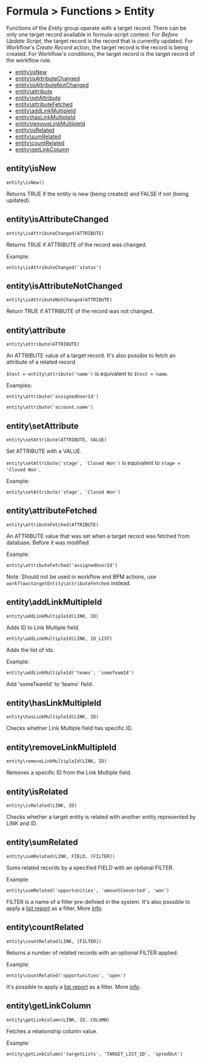 # Formula > Functions > Entity

Functions of the *Entity* group operate with a target record. There can be only one target record available in formula-script context.
For *Before Update Script*, the target record is the record that is currently updated. For Workflow's *Create Record* action,
the target record is the record is being created. For Workflow's conditions, the target record is the target record of the workflow rule.

* [entity\isNew](#entityisnew)
* [entity\isAttributeChanged](#entityisattributechanged)
* [entity\isAttributeNotChanged](#entityisattributenotchanged)
* [entity\attribute](#entityattribute)
* [entity\setAttribute](#entitysetattribute)
* [entity\attributeFetched](#entityattributefetched)
* [entity\addLinkMultipleId](#entityaddlinkmultipleid)
* [entity\hasLinkMultipleId](#entityhaslinkmultipleid)
* [entity\removeLinkMultipleId](#entityremovelinkmultipleid)
* [entity\isRelated](#entityisrelated)
* [entity\sumRelated](#entitysumrelated)
* [entity\countRelated](#entitycountrelated)
* [entity\getLinkColumn](#entitygetlinkcolumn)


## entity\isNew

`entity\isNew()`

Returns TRUE if the entity is new (being created) and FALSE if not (being updated).

## entity\isAttributeChanged

`entity\isAttributeChanged(ATTRIBUTE)`

Returns TRUE if ATTRIBUTE of the record was changed.

Example:

`entity\isAttributeChanged('status')`

## entity\isAttributeNotChanged

`entity\isAttributeNotChanged(ATTRIBUTE)`

Return TRUE if ATTRIBUTE of the record was not changed.

## entity\attribute

`entity\attribute(ATTRIBUTE)`

An ATTRIBUTE value of a target record. It's also possibe to fetch an attribute of a related record.

`$test = entity\attribute('name')` is equivalent to `$test = name`.

Examples:

`entity\attribute('assignedUserId')`

`entity\attribute('account.name')`

## entity\setAttribute

`entity\setAttribute(ATTRIBUTE, VALUE)`

Set ATTRIBUTE with a VALUE.

`entity\setAttribute('stage', 'Closed Won')` is equivalent to `stage = 'Closed Won'`.

Example:

`entity\setAttribute('stage', 'Closed Won')`


## entity\attributeFetched

`entity\attributeFetched(ATTRIBUTE)`

An ATTRIBUTE value that was set when a target record was fetched from database. Before it was modified.

Example:

`entity\attributeFetched('assignedUserId')`

Note: Should not be used in workflow and BPM actions, use `workflow\targetEntity\attributeFetched` instead.

## entity\addLinkMultipleId

`entity\addLinkMultipleId(LINK, ID)`

Adds ID to Link Multiple field.

`entity\addLinkMultipleId(LINK, ID_LIST)`

Adds the list of ids.

Example:

`entity\addLinkMultipleId('teams', 'someTeamId')`

Add 'someTeamId' to 'teams' field.


## entity\hasLinkMultipleId

`entity\hasLinkMultipleId(LINK, ID)`

Checks whether Link Multiple field has specific ID.

## entity\removeLinkMultipleId

`entity\removeLinkMultipleId(LINK, ID)`

Removes a specific ID from the Link Multiple field.

## entity\isRelated

`entity\isRelated(LINK, ID)`

Checks whether a target entity is related with another entity represented by LINK and ID.

## entity\sumRelated

`entity\sumRelated(LINK, FIELD, [FILTER])`

Sums related records by a specified FIELD with an optional FILTER.

Example:

`entity\sumRelated('opportunities', 'amountConverted', 'won')`

FILTER is a name of a filter pre-defined in the system. It's also possible to apply a [list report](../../user-guide/reports.md) as a filter. More [info](../formula.md#filter).

## entity\countRelated

`entity\countRelated(LINK, [FILTER])`

Returns a number of related records with an optional FILTER applied.

Example:

`entity\countRelated('opportunities', 'open')`

It's possible to apply a [list report](../../user-guide/reports.md) as a filter. More [info](../formula.md#filter).

## entity\getLinkColumn

`entity\getLinkColumn(LINK, ID, COLUMN)`

Fetches a relationship column value.

Example:

`entity\getLinkColumn('targetLists', 'TARGET_LIST_ID', 'optedOut')`
